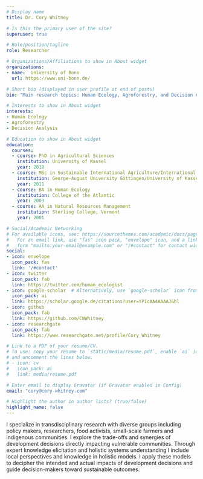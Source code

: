```yaml
---
# Display name
title: Dr. Cory Whitney

# Is this the primary user of the site?
superuser: true

# Role/position/tagline
role: Researcher

# Organizations/Affiliations to show in About widget
organizations:
- name:  University of Bonn
  url: https://www.uni-bonn.de/

# Short bio (displayed in user profile at end of posts)
bio: "Main research topics: Human Ecology, Agroforestry, and Decision Analysis"

# Interests to show in About widget
interests:
- Human Ecology
- Agroforestry 
- Decision Analysis

# Education to show in About widget
education:
  courses:
  - course: PhD in Agricultural Sciences
    institution: University of Kassel
    year: 2018
  - course: MSc in Sustainable International Agriculture/International Organic Agriculture
    institution: George-August University Göttingen/University of Kassel
    year: 2011
  - course: BA in Human Ecology
    institution: College of the Atlantic
    year: 2003
  - course: AA in Natural Resources Management
    institution: Sterling College, Vermont
    year: 2001

# Social/Academic Networking
# For available icons, see: https://sourcethemes.com/academic/docs/page-builder/#icons
#   For an email link, use "fas" icon pack, "envelope" icon, and a link in the
#   form "mailto:your-email@example.com" or "/#contact" for contact widget.
social:
- icon: envelope
  icon_pack: fas
  link: '/#contact'
- icon: twitter
  icon_pack: fab
  link: https://twitter.com/human_ecologist
- icon: google-scholar  # Alternatively, use `google-scholar` icon from `ai` icon pack
  icon_pack: ai
  link: https://scholar.google.de/citations?user=YPIcAA4AAAAJ&hl
- icon: github
  icon_pack: fab
  link: https://github.com/CWWhitney
- icon: researchgate
  icon_pack: fab
  link: https://www.researchgate.net/profile/Cory_Whitney

# Link to a PDF of your resume/CV.
# To use: copy your resume to `static/media/resume.pdf`, enable `ai` icons in `params.toml`, 
# and uncomment the lines below.
# - icon: cv
#   icon_pack: ai
#   link: media/resume.pdf

# Enter email to display Gravatar (if Gravatar enabled in Config)
email: "cory@cory-whitney.com"

# Highlight the author in author lists? (true/false)
highlight_name: false
---
```


I specialize in transdisciplinary research with diverse groups including policy makers, researchers, food activists, small-scale farmers and indigenous communities. I explore the trade-offs and synergies of development decisions directly impacting vulnerable communities. Through expert knowledge elicitation and holistic systems understanding I include local perspectives and knowledge in holistic models. I apply these models to decipher the intended and actual impacts of development decisions and guide decision-makers toward sustainable outcomes.  

